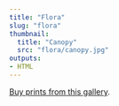 ```yaml
---
title: "Flora"
slug: "flora"
thumbnail:
  title: "Canopy"
  src: "flora/canopy.jpg"
outputs:
- HTML
---
```


[Buy prints from this gallery](https://weshargrovephotography.square.site/shop/flora-prints/9).

